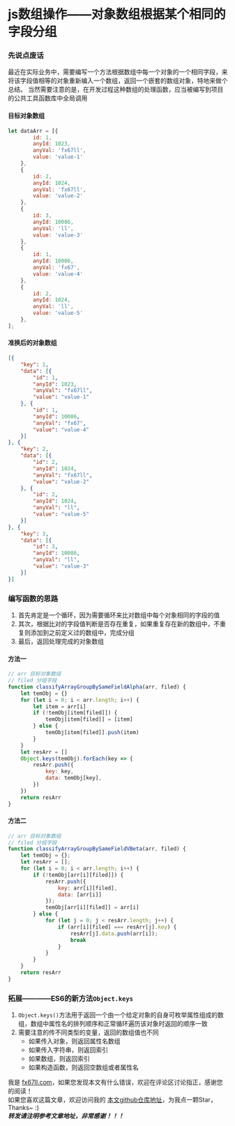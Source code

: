 # js数组操作——对象数组根据某个相同的字段分组  

### 先说点废话
最近在实际业务中，需要编写一个方法根据数组中每一个对象的一个相同字段，来将该字段值相等的对象重新编入一个数组，返回一个嵌套的数组对象，特地来做个总结。
当然需要注意的是，在开发过程这种数组的处理函数，应当被编写到项目的公共工具函数库中全局调用  

#### 目标对象数组
```javascript
let dataArr = [{
		id: 1,
		anyId: 1023,
		anyVal: 'fx67ll',
		value: 'value-1'
	},
	{
		id: 2,
		anyId: 1024,
		anyVal: 'fx67ll',
		value: 'value-2'
	},
	{
		id: 3,
		anyId: 10086,
		anyVal: 'll',
		value: 'value-3'
	},
	{
		id: 1,
		anyId: 10086,
		anyVal: 'fx67',
		value: 'value-4'
	},
	{
		id: 2,
		anyId: 1024,
		anyVal: 'll',
		value: 'value-5'
	},
];
```

#### 准换后的对象数组
```json
[{
	"key": 1,
	"data": [{
		"id": 1,
		"anyId": 1023,
		"anyVal": "fx67ll",
		"value": "value-1"
	}, {
		"id": 1,
		"anyId": 10086,
		"anyVal": "fx67",
		"value": "value-4"
	}]
}, {
	"key": 2,
	"data": [{
		"id": 2,
		"anyId": 1024,
		"anyVal": "fx67ll",
		"value": "value-2"
	}, {
		"id": 2,
		"anyId": 1024,
		"anyVal": "ll",
		"value": "value-5"
	}]
}, {
	"key": 3,
	"data": [{
		"id": 3,
		"anyId": 10086,
		"anyVal": "ll",
		"value": "value-3"
	}]
}]
```


### 编写函数的思路
1. 首先肯定是一个循环，因为需要循环来比对数组中每个对象相同的字段的值  
2. 其次，根据比对的字段值判断是否存在重复，如果重复存在新的数组中，不重复则添加到之前定义过的数组中，完成分组  
3. 最后，返回处理完成的对象数组  

#### 方法一
```javascript
// arr 目标对象数组
// filed 分组字段
function classifyArrayGroupBySameFieldAlpha(arr, filed) {
	let temObj = {}
	for (let i = 0; i < arr.length; i++) {
		let item = arr[i]
		if (!temObj[item[filed]]) {
			temObj[item[filed]] = [item]
		} else {
			temObj[item[filed]].push(item)
		}
	}
	let resArr = []
	Object.keys(temObj).forEach(key => {
		resArr.push({
			key: key,
			data: temObj[key],
		})
	})
	return resArr
}
```

#### 方法二
```javascript
// arr 目标对象数组
// filed 分组字段
function classifyArrayGroupBySameFieldVBeta(arr, filed) {
	let temObj = {};
	let resArr = [];
	for (let i = 0; i < arr.length; i++) {
		if (!temObj[arr[i][filed]]) {
			resArr.push({
				key: arr[i][filed],
				data: [arr[i]]
			});
			temObj[arr[i][filed]] = arr[i]
		} else {
			for (let j = 0; j < resArr.length; j++) {
				if (arr[i][filed] === resArr[j].key) {
					resArr[j].data.push(arr[i]);
					break
				}
			}
		}
	}
	return resArr
}
```

### 拓展————ES6的新方法`Object.keys`  
1. `Object.keys()`方法用于返回一个由一个给定对象的自身可枚举属性组成的数组，数组中属性名的排列顺序和正常循环遍历该对象时返回的顺序一致  
2. 需要注意的传不同类型的变量，返回的数组值也不同
	+ 如果传入对象，则返回属性名数组  
	+ 如果传入字符串，则返回索引  
	+ 如果数组，则返回索引  
	+ 如果构造函数，则返回空数组或者属性名  



我是 [fx67ll.com](https://fx67ll.com)，如果您发现本文有什么错误，欢迎在评论区讨论指正，感谢您的阅读！  
如果您喜欢这篇文章，欢迎访问我的 [本文github仓库地址](https://github.com/fx67ll/fx67llJs/blob/master/js-blog/2022/2022-11/handle-array_group-by-same-field.md)，为我点一颗Star，Thanks~ :)  
***转发请注明参考文章地址，非常感谢！！！***